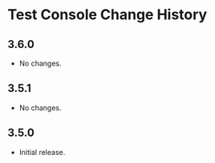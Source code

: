 Test Console Change History
===========================

3.6.0
-----

* No changes.

3.5.1
-----

* No changes.

3.5.0
-----

* Initial release.
